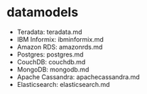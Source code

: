 # datamodels

* Teradata: teradata.md
* IBM Informix: ibminformix.md
* Amazon RDS: amazonrds.md
* Postgres: postgres.md
* CouchDB: couchdb.md
* MongoDB: mongodb.md
* Apache Cassandra: apachecassandra.md
* Elasticsearch: elasticsearch.md
